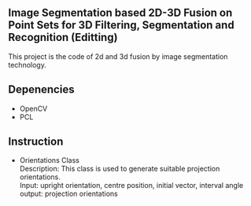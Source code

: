 ## Image Segmentation based 2D-3D Fusion on Point Sets for 3D Filtering, Segmentation and Recognition  (Editting)
This project is the code of 2d and 3d fusion by image segmentation technology.

## Depenencies
* OpenCV  
* PCL

## Instruction  
* Orientations Class   
Description: This class is used to generate suitable projection orientations.  
Input: upright orientation, centre position, initial vector, interval angle   
output: projection orientations  
